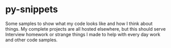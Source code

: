 # py-snippets
Some samples to show what my code looks like and how I think about things.
My complete projects are all hosted elsewhere, but this should serve 
Interview homework or strange things I made to help with every day work
and other code samples.
